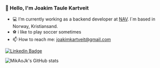 ### :wave: Hello, I'm Joakim Taule Kartveit
- :computer: I’m currently working as a backend developer at [NAV](https://nav.no). I´m based in Norway, Kristiansand.
- :soccer: i like to play soccer sometimes
- 📫 How to reach me: joakimkartveit@gmail.com

[![Linkedin Badge](https://img.shields.io/badge/-LinkedIn-blue?style=flat-square&logo=Linkedin&logoColor=white&link=https://www.linkedin.com/in/harshkumarkhatri/)](https://www.linkedin.com/in/joakim-taule-kartveit-7633aa84/)



![MikAoJk's GitHub stats](https://github-readme-stats.vercel.app/api?username=MikAoJk)
